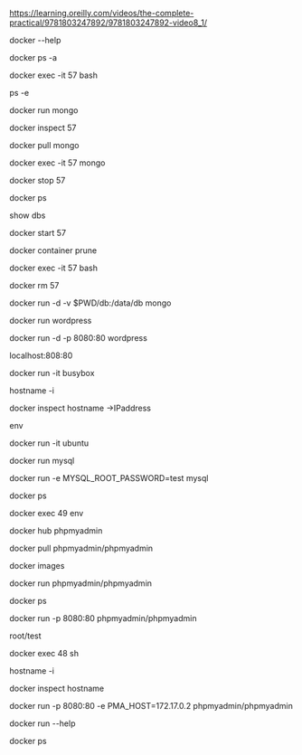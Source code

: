https://learning.oreilly.com/videos/the-complete-practical/9781803247892/9781803247892-video8_1/

docker --help

docker ps -a

docker exec -it 57 bash

ps -e

docker run mongo

docker inspect 57

docker pull mongo

docker exec -it 57 mongo 

docker stop 57

docker ps

show dbs


docker start 57

docker container prune

docker exec -it 57 bash

docker rm 57

docker run -d -v $PWD/db:/data/db mongo

docker run  wordpress

docker run -d -p 8080:80 wordpress

localhost:808:80

docker run -it busybox

hostname -i

docker inspect hostname ->IPaddress

env

docker run -it ubuntu

docker run mysql


docker run -e MYSQL_ROOT_PASSWORD=test mysql

docker ps

docker exec 49 env

docker hub
phpmyadmin

docker pull phpmyadmin/phpmyadmin

docker images

docker run phpmyadmin/phpmyadmin

docker ps

docker run -p 8080:80 phpmyadmin/phpmyadmin

root/test

docker exec 48 sh

hostname -i

docker inspect hostname

docker run -p 8080:80 -e PMA_HOST=172.17.0.2  phpmyadmin/phpmyadmin

docker run --help



















docker ps


